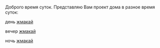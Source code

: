 Доброго время суток.
Представляю Вам проект дома в разное время суток:

день [жмакай](README1.md)

вечер [жмакай](README2.md)

ночь [жмакай](README3.md)